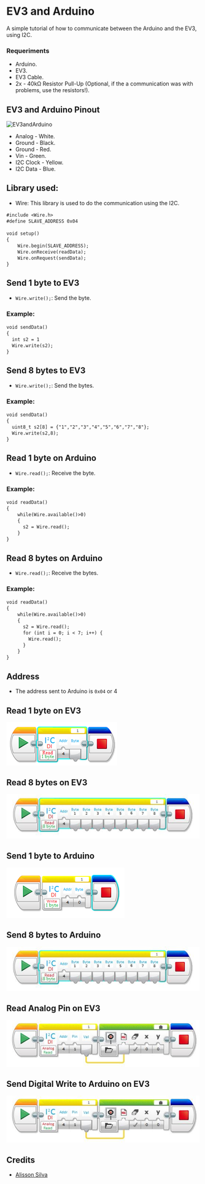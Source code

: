 # EV3 and Arduino
  A simple tutorial of how to communicate between the Arduino and the EV3, using I2C.
  
 ### Requeriments
  - Arduino.
  - EV3.
  - EV3 Cable.
  - 2x - 40kΩ Resistor Pull-Up (Optional, if the a communication was with problems, use the resistors!).
 
## EV3 and Arduino Pinout
 ![EV3andArduino](https://32414320wji53mwwch1u68ce-wpengine.netdna-ssl.com/wp-content/uploads/2014/05/Arduino-and-NXT-Schematic1-1024x480.png)
  - Analog - White.
  - Ground - Black.
  - Ground - Red.
  - Vin - Green.
  - I2C Clock - Yellow.
  - I2C Data - Blue.
  
## Library used:

  - Wire: This library is used to do the communication using the I2C.

```
#include <Wire.h> 
#define SLAVE_ADDRESS 0x04 

void setup()
{
    Wire.begin(SLAVE_ADDRESS); 
    Wire.onReceive(readData); 
    Wire.onRequest(sendData); 
}
```

## Send 1 byte to EV3
  - `Wire.write();`: Send the byte.
### Example:
```
void sendData()
{
  int s2 = 1
  Wire.write(s2);
}
```

## Send 8 bytes to EV3
  - `Wire.write();`: Send the bytes.
### Example:
```
void sendData()
{
  uint8_t s2[8] = {"1","2","3","4","5","6","7","8"};
  Wire.write(s2,8);
}
```

## Read 1 byte on Arduino
  - `Wire.read();`: Receive the byte.
### Example:
```
void readData()
{
    while(Wire.available()>0)
    {
      s2 = Wire.read();
    }
}
```

## Read 8 bytes on Arduino
  - `Wire.read();`: Receive the bytes.
### Example:
```
void readData()
{
    while(Wire.available()>0)
    {
      s2 = Wire.read();
      for (int i = 0; i < 7; i++) {
        Wire.read();
      }
    }
}
```

## Address

 - The address sent to Arduino is `0x04` or 4

## Read 1 byte on EV3
 ![EV3andArduino](https://raw.githubusercontent.com/alissonsilvajs/EV3andArduino/master/images/read1byte.png)
 
## Read 8 bytes on EV3
![EV3andArduino](https://raw.githubusercontent.com/alissonsilvajs/EV3andArduino/master/images/read8bytes.jpeg)
 
## Send 1 byte to Arduino
 ![EV3andArduino](https://raw.githubusercontent.com/alissonsilvajs/EV3andArduino/master/images/write1byte.png)
 
## Send 8 bytes to Arduino
 ![EV3andArduino](https://raw.githubusercontent.com/alissonsilvajs/EV3andArduino/master/images/write8bytes.jpeg)

## Read Analog Pin on EV3
 ![EV3andArduino](https://raw.githubusercontent.com/alissonsilvajs/EV3andArduino/master/images/analogread.jpeg)
 
## Send Digital Write to Arduino on EV3
 ![EV3andArduino](https://raw.githubusercontent.com/alissonsilvajs/EV3andArduino/master/images/analogread.jpeg)

## Credits
 - [Alisson Silva](https://github.com/alissonsilvajs)
